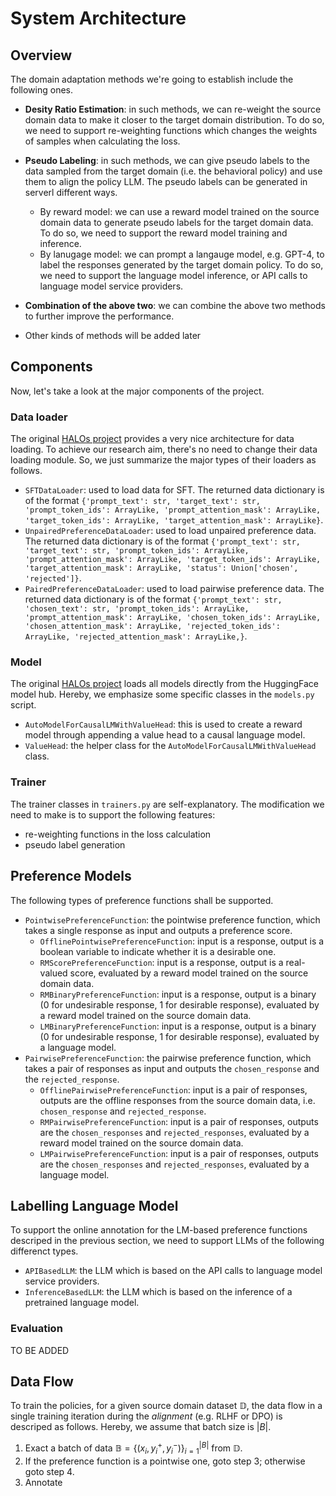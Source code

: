 # System Architecture

## Overview

The domain adaptation methods we're going to establish include the following ones.

 - **Desity Ratio Estimation**: in such methods, we can re-weight the source domain data to make it closer to the target domain distribution.
 To do so, we need to support re-weighting functions which changes the weights of samples when calculating the loss.

 - **Pseudo Labeling**: in such methods, we can give pseudo labels to the data sampled from the target domain (i.e. the behavioral policy) and use them to align the policy LLM.
The pseudo labels can be generated in serverl different ways.
   - By reward model: we can use a reward model trained on the source domain data to generate pseudo labels for the target domain data.
   To do so, we need to support the reward model training and inference.
   - By lanugage model: we can prompt a langauge model, e.g. GPT-4, to label the responses generated by the target domain policy.
    To do so, we need to support the language model inference, or API calls to language model service providers.

 - **Combination of the above two**: we can combine the above two methods to further improve the performance.

 - Other kinds of methods will be added later

## Components

Now, let's take a look at the major components of the project.

### Data loader

The original [HALOs project](https://github.com/ContextualAI/HALOs) provides a very nice architecture for data loading.
To achieve our research aim, there's no need to change their data loading module.
So, we just summarize the major types of their loaders as follows.

 - `SFTDataLoader`: used to load data for SFT. The returned data dictionary is of the format `{'prompt_text': str, 'target_text': str, 'prompt_token_ids': ArrayLike, 'prompt_attention_mask': ArrayLike, 'target_token_ids': ArrayLike, 'target_attention_mask': ArrayLike}`.
 - `UnpairedPreferenceDataLoader`: used to load unpaired preference data. The returned data dictionary is of the format `{'prompt_text': str, 'target_text': str, 'prompt_token_ids': ArrayLike, 'prompt_attention_mask': ArrayLike, 'target_token_ids': ArrayLike, 'target_attention_mask': ArrayLike, 'status': Union['chosen', 'rejected']}`.
 - `PairedPreferenceDataLoader`: used to load pairwise preference data. The returned data dictionary is of the format `{'prompt_text': str, 'chosen_text': str, 'prompt_token_ids': ArrayLike, 'prompt_attention_mask': ArrayLike, 'chosen_token_ids': ArrayLike, 'chosen_attention_mask': ArrayLike, 'rejected_token_ids': ArrayLike, 'rejected_attention_mask': ArrayLike,}`.

### Model

The original [HALOs project](https://github.com/ContextualAI/HALOs) loads all models directly from the HuggingFace model hub.
Hereby, we emphasize some specific classes in the `models.py` script.

- `AutoModelForCausalLMWithValueHead`: this is used to create a reward model through appending a value head to a causal language model.
- `ValueHead`: the helper class for the `AutoModelForCausalLMWithValueHead` class.

### Trainer

The trainer classes in `trainers.py` are self-explanatory.
The modification we need to make is to support the following features:

- re-weighting functions in the loss calculation
- pseudo label generation

## Preference Models

The following types of preference functions shall be supported.

 - `PointwisePreferenceFunction`: the pointwise preference function, which takes a single response as input and outputs a preference score.
    - `OfflinePointwisePreferenceFunction`: input is a response, output is a boolean variable to indicate whether it is a desirable one.
    - `RMScorePreferenceFunction`: input is a response, output is a real-valued score, evaluated by a reward model trained on the source domain data.
    - `RMBinaryPreferenceFunction`: input is a response, output is a binary  (0 for undesirable response, 1 for desirable response), evaluated by a reward model trained on the source domain data.
    - `LMBinaryPreferenceFunction`: input is a response, output is a binary  (0 for undesirable response, 1 for desirable response), evaluated by a language model.
 - `PairwisePreferenceFunction`: the pairwise preference function, which takes a pair of responses as input and outputs the `chosen_response` and the `rejected_response`.
    - `OfflinePairwisePreferenceFunction`: input is a pair of responses, outputs are the offline responses from the source domain data, i.e. `chosen_response` and `rejected_response`.
    - `RMPairwisePreferenceFunction`: input is a pair of responses, outputs are the `chosen_responses` and `rejected_responses`, evaluated by a reward model trained on the source domain data.
    - `LMPairwisePreferenceFunction`: input is a pair of responses, outputs are the `chosen_responses` and `rejected_responses`, evaluated by a language model.


## Labelling Language Model

To support the online annotation for the LM-based preference functions descriped in the previous section, we need to support LLMs of the following differenct types.

 - `APIBasedLLM`: the LLM which is based on the API calls to language model service providers.
 - `InferenceBasedLLM`: the LLM which is based on the inference of a pretrained language model.


### Evaluation

TO BE ADDED

## Data Flow

To train the policies, for a given source domain dataset $\mathbb{D}$, the data flow in a single training iteration during the *alignment* (e.g. RLHF or DPO) is descriped as follows.
Hereby, we assume that batch size is $|B|$.

  1. Exact a batch of data $\mathbb{B}=\{(x_i, y_i^+, y_i^-)\}_{i=1}^{|B|}$ from $\mathbb{D}$.
  2. If the preference function is a pointwise one, goto step 3; otherwise goto step 4.
  3. Annotate 